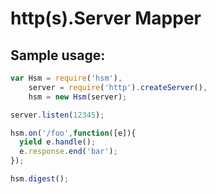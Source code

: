 # http(s).Server Mapper

## Sample usage:

```javascript
var Hsm = require('hsm'),
    server = require('http').createServer(),
    hsm = new Hsm(server);

server.listen(12345);

hsm.on('/foo',function([e]){
  yield e.handle();
  e.response.end('bar');
});

hsm.digest();
```
